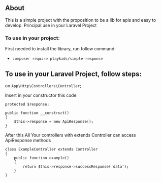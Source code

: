 ## About
This is a simple project with the proposition to be a lib for apis and easy to develop.
Principal use in your Laravel Project

### To use in your project:

First needed to install the library, run follow command:
- `composer require playkids/simple-response`

## To use in your Laravel Project, follow steps:

on `App\Http\Controllers\Controller`;

Insert in your constructor this code

    protected $response;

    public function __construct()
    {
        $this->response = new ApiResponse();
    }

After this All Your controllers with extends Controller can access ApiResponse methods

    class ExampleController extends Controller
    {
        public function example()
        {
            return $this->response->successResponse('data');
        }
    }
